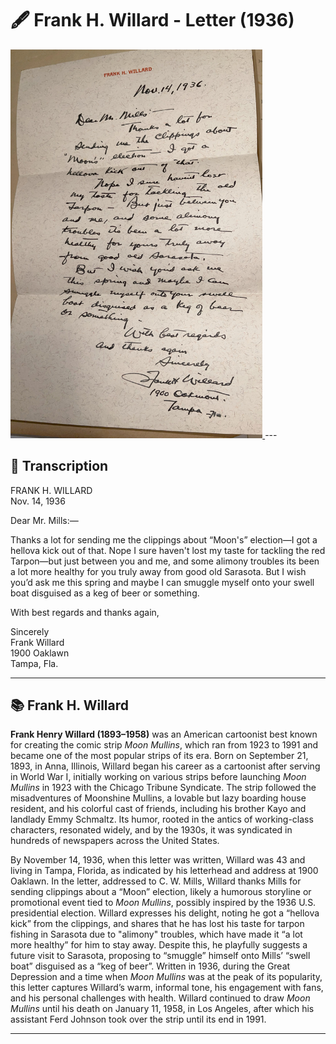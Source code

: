 # 🖋️ Frank H. Willard - Letter (1936)

<a href="assets/Willard_Letter.jpg" target="_blank">
  <img src="assets/Willard_Letter.jpg" alt="Willard Letter" style="max-width: 80%; height: auto;"/>
</a>
---

## 📜 Transcription

FRANK H. WILLARD  
Nov. 14, 1936  

Dear Mr. Mills:—  

Thanks a lot for sending me the clippings about “Moon's” election—I got a hellova kick out of that. Nope I sure haven't lost my taste for tackling the red Tarpon—but just between you and me, and some alimony troubles its been a lot more healthy for you truly away from good old Sarasota. But I wish you’d ask me this spring and maybe I can smuggle myself onto your swell boat disguised as a keg of beer or something.  

With best regards and thanks again,  

Sincerely  
Frank Willard  
1900 Oaklawn  
Tampa, Fla.  

---

## 📚 Frank H. Willard

**Frank Henry Willard (1893–1958)** was an American cartoonist best known for creating the comic strip *Moon Mullins*, which ran from 1923 to 1991 and became one of the most popular strips of its era. Born on September 21, 1893, in Anna, Illinois, Willard began his career as a cartoonist after serving in World War I, initially working on various strips before launching *Moon Mullins* in 1923 with the Chicago Tribune Syndicate. The strip followed the misadventures of Moonshine Mullins, a lovable but lazy boarding house resident, and his colorful cast of friends, including his brother Kayo and landlady Emmy Schmaltz. Its humor, rooted in the antics of working-class characters, resonated widely, and by the 1930s, it was syndicated in hundreds of newspapers across the United States.

By November 14, 1936, when this letter was written, Willard was 43 and living in Tampa, Florida, as indicated by his letterhead and address at 1900 Oaklawn. In the letter, addressed to C. W. Mills, Willard thanks Mills for sending clippings about a “Moon” election, likely a humorous storyline or promotional event tied to *Moon Mullins*, possibly inspired by the 1936 U.S. presidential election. Willard expresses his delight, noting he got a “hellova kick” from the clippings, and shares that he has lost his taste for tarpon fishing in Sarasota due to "alimony" troubles, which have made it “a lot more healthy” for him to stay away. Despite this, he playfully suggests a future visit to Sarasota, proposing to “smuggle” himself onto Mills’ “swell boat” disguised as a “keg of beer”. Written in 1936, during the Great Depression and a time when *Moon Mullins* was at the peak of its popularity, this letter captures Willard’s warm, informal tone, his engagement with fans, and his personal challenges with health. Willard continued to draw *Moon Mullins* until his death on January 11, 1958, in Los Angeles, after which his assistant Ferd Johnson took over the strip until its end in 1991.

---